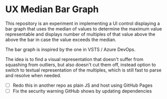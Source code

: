 # UX Median Bar Graph

This repository is an experiment in implementing a UI control displaying a bar
graph that uses the median of values to determine the maximum value representable
and displays number of multiples of that value above the above the bar in case
the value exceeds the median.

The bar graph is inspired by the one in VSTS / Azure DevOps.

The idea is to find a visual representation that doesn't suffer from squashing
from outliers, but also doesn't cut them off, instead option to switch to textual
representation of the multiples, which is still fast to parse and resolve when
needed.

- [ ] Redo this in another repo as plain JS and host using GitHub Pages
- [ ] Fix the security warning GitHub shows by updating dependencies
